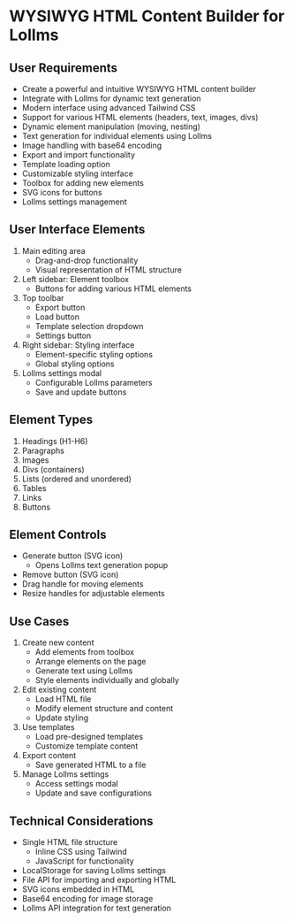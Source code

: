 # WYSIWYG HTML Content Builder for Lollms

## User Requirements
- Create a powerful and intuitive WYSIWYG HTML content builder
- Integrate with Lollms for dynamic text generation
- Modern interface using advanced Tailwind CSS
- Support for various HTML elements (headers, text, images, divs)
- Dynamic element manipulation (moving, nesting)
- Text generation for individual elements using Lollms
- Image handling with base64 encoding
- Export and import functionality
- Template loading option
- Customizable styling interface
- Toolbox for adding new elements
- SVG icons for buttons
- Lollms settings management

## User Interface Elements
1. Main editing area
   - Drag-and-drop functionality
   - Visual representation of HTML structure
2. Left sidebar: Element toolbox
   - Buttons for adding various HTML elements
3. Top toolbar
   - Export button
   - Load button
   - Template selection dropdown
   - Settings button
4. Right sidebar: Styling interface
   - Element-specific styling options
   - Global styling options
5. Lollms settings modal
   - Configurable Lollms parameters
   - Save and update buttons

## Element Types
1. Headings (H1-H6)
2. Paragraphs
3. Images
4. Divs (containers)
5. Lists (ordered and unordered)
6. Tables
7. Links
8. Buttons

## Element Controls
- Generate button (SVG icon)
  - Opens Lollms text generation popup
- Remove button (SVG icon)
- Drag handle for moving elements
- Resize handles for adjustable elements

## Use Cases
1. Create new content
   - Add elements from toolbox
   - Arrange elements on the page
   - Generate text using Lollms
   - Style elements individually and globally
2. Edit existing content
   - Load HTML file
   - Modify element structure and content
   - Update styling
3. Use templates
   - Load pre-designed templates
   - Customize template content
4. Export content
   - Save generated HTML to a file
5. Manage Lollms settings
   - Access settings modal
   - Update and save configurations

## Technical Considerations
- Single HTML file structure
  - Inline CSS using Tailwind
  - JavaScript for functionality
- LocalStorage for saving Lollms settings
- File API for importing and exporting HTML
- SVG icons embedded in HTML
- Base64 encoding for image storage
- Lollms API integration for text generation